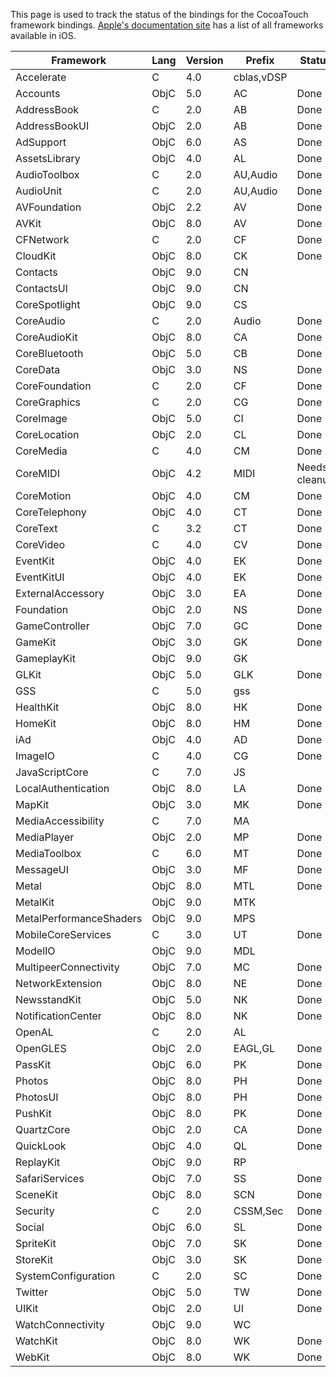 This page is used to track the status of the bindings for the CocoaTouch
framework bindings. [Apple's documentation
site](https://developer.apple.com/library/ios/documentation/miscellaneous/conceptual/iphoneostechoverview/iPhoneOSFrameworks/iPhoneOSFrameworks.html)
has a list of all frameworks available in iOS.

| Framework               | Lang | Version | Prefix     | Status        | 8.3?   |
| ----------------------- | ---- | ------- | ---------- | ------------- | ------ |
| Accelerate              | C    | 4.0     | cblas,vDSP |               |        |
| Accounts                | ObjC | 5.0     | AC         | Done          | X      |
| AddressBook             | C    | 2.0     | AB         | Done          | X      |
| AddressBookUI           | ObjC | 2.0     | AB         | Done          | X      |
| AdSupport               | ObjC | 6.0     | AS         | Done          | X      |
| AssetsLibrary           | ObjC | 4.0     | AL         | Done          | X      |
| AudioToolbox            | C    | 2.0     | AU,Audio   | Done          | X      |
| AudioUnit               | C    | 2.0     | AU,Audio   | Done          | X      |
| AVFoundation            | ObjC | 2.2     | AV         | Done          | X      |
| AVKit                   | ObjC | 8.0     | AV         | Done          | X      |
| CFNetwork               | C    | 2.0     | CF         | Done          | X      |
| CloudKit                | ObjC | 8.0     | CK         | Done          | X      |
| Contacts                | ObjC | 9.0     | CN         |               |        |
| ContactsUI              | ObjC | 9.0     | CN         |               |        |
| CoreSpotlight           | ObjC | 9.0     | CS         |               |        |
| CoreAudio               | C    | 2.0     | Audio      | Done          | X      |
| CoreAudioKit            | ObjC | 8.0     | CA         | Done          | X      |
| CoreBluetooth           | ObjC | 5.0     | CB         | Done          | X      |
| CoreData                | ObjC | 3.0     | NS         | Done          | X      |
| CoreFoundation          | C    | 2.0     | CF         | Done          | X      |
| CoreGraphics            | C    | 2.0     | CG         | Done          | X      |
| CoreImage               | ObjC | 5.0     | CI         | Done          | X      |
| CoreLocation            | ObjC | 2.0     | CL         | Done          | X      |
| CoreMedia               | C    | 4.0     | CM         | Done          | X      |
| CoreMIDI                | ObjC | 4.2     | MIDI       | Needs cleanup |        |
| CoreMotion              | ObjC | 4.0     | CM         | Done          | X      |
| CoreTelephony           | ObjC | 4.0     | CT         | Done          | X      |
| CoreText                | C    | 3.2     | CT         | Done          | X      |
| CoreVideo               | C    | 4.0     | CV         | Done          | X      |
| EventKit                | ObjC | 4.0     | EK         | Done          | X      |
| EventKitUI              | ObjC | 4.0     | EK         | Done          | X      |
| ExternalAccessory       | ObjC | 3.0     | EA         | Done          | X      |
| Foundation              | ObjC | 2.0     | NS         | Done          | X      |
| GameController          | ObjC | 7.0     | GC         | Done          | X      |
| GameKit                 | ObjC | 3.0     | GK         | Done          | X      |
| GameplayKit             | ObjC | 9.0     | GK         |               |        |
| GLKit                   | ObjC | 5.0     | GLK        | Done          | X      |
| GSS                     | C    | 5.0     | gss        |               |        |
| HealthKit               | ObjC | 8.0     | HK         | Done          | X      |
| HomeKit                 | ObjC | 8.0     | HM         | Done          | X      |
| iAd                     | ObjC | 4.0     | AD         | Done          | X      |
| ImageIO                 | C    | 4.0     | CG         | Done          | X      |
| JavaScriptCore          | C    | 7.0     | JS         |               |        |
| LocalAuthentication     | ObjC | 8.0     | LA         | Done          | X      |
| MapKit                  | ObjC | 3.0     | MK         | Done          | X      |
| MediaAccessibility      | C    | 7.0     | MA         |               |        |
| MediaPlayer             | ObjC | 2.0     | MP         | Done          | X      |
| MediaToolbox            | C    | 6.0     | MT         | Done          | X      |
| MessageUI               | ObjC | 3.0     | MF         | Done          | X      |
| Metal                   | ObjC | 8.0     | MTL        | Done          | X      |
| MetalKit                | ObjC | 9.0     | MTK        |               |        |
| MetalPerformanceShaders | ObjC | 9.0     | MPS        |               |        |
| MobileCoreServices      | C    | 3.0     | UT         | Done          | X      |
| ModelIO                 | ObjC | 9.0     | MDL        |               |        |
| MultipeerConnectivity   | ObjC | 7.0     | MC         | Done          | X      |
| NetworkExtension        | ObjC | 8.0     | NE         | Done          | X      |
| NewsstandKit            | ObjC | 5.0     | NK         | Done          | X      |
| NotificationCenter      | ObjC | 8.0     | NK         | Done          | X      |
| OpenAL                  | C    | 2.0     | AL         |               |        |
| OpenGLES                | ObjC | 2.0     | EAGL,GL    | Done          | X      |
| PassKit                 | ObjC | 6.0     | PK         | Done          | X      |
| Photos                  | ObjC | 8.0     | PH         | Done          | X      |
| PhotosUI                | ObjC | 8.0     | PH         | Done          | X      |
| PushKit                 | ObjC | 8.0     | PK         | Done          | X      |
| QuartzCore              | ObjC | 2.0     | CA         | Done          | X      |
| QuickLook               | ObjC | 4.0     | QL         | Done          | X      |
| ReplayKit               | ObjC | 9.0     | RP         |               |        |
| SafariServices          | ObjC | 7.0     | SS         | Done          | X      |
| SceneKit                | ObjC | 8.0     | SCN        | Done          | X      |
| Security                | C    | 2.0     | CSSM,Sec   | Done          | X      |
| Social                  | ObjC | 6.0     | SL         | Done          | X      |
| SpriteKit               | ObjC | 7.0     | SK         | Done          | X      |
| StoreKit                | ObjC | 3.0     | SK         | Done          | X      |
| SystemConfiguration     | C    | 2.0     | SC         | Done          | X      |
| Twitter                 | ObjC | 5.0     | TW         | Done          | X      |
| UIKit                   | ObjC | 2.0     | UI         | Done          | X      |
| WatchConnectivity       | ObjC | 9.0     | WC         |               |        |
| WatchKit                | ObjC | 8.0     | WK         | Done          | X      |
| WebKit                  | ObjC | 8.0     | WK         | Done          | X      |